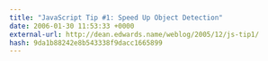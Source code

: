 ```yaml
---
title: "JavaScript Tip #1: Speed Up Object Detection"
date: 2006-01-30 11:53:33 +0000
external-url: http://dean.edwards.name/weblog/2005/12/js-tip1/
hash: 9da1b88242e8b543338f9dacc1665899
---
```



